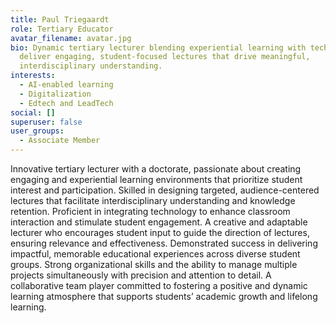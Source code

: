 ```yaml
---
title: Paul Triegaardt
role: Tertiary Educator
avatar_filename: avatar.jpg
bio: Dynamic tertiary lecturer blending experiential learning with technology to
  deliver engaging, student-focused lectures that drive meaningful,
  interdisciplinary understanding.
interests:
  - AI-enabled learning
  - Digitalization
  - Edtech and LeadTech
social: []
superuser: false
user_groups:
  - Associate Member
---
```

Innovative tertiary lecturer with a doctorate, passionate about creating engaging and experiential learning environments that prioritize student interest and participation. Skilled in designing targeted, audience-centered lectures that facilitate interdisciplinary understanding and knowledge retention. Proficient in integrating technology to enhance classroom interaction and stimulate student engagement. A creative and adaptable lecturer who encourages student input to guide the direction of lectures, ensuring relevance and effectiveness. Demonstrated success in delivering impactful, memorable educational experiences across diverse student groups. Strong organizational skills and the ability to manage multiple projects simultaneously with precision and attention to detail. A collaborative team player committed to fostering a positive and dynamic learning atmosphere that supports students’ academic growth and lifelong learning.
